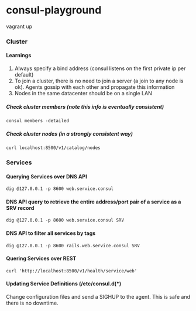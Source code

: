 # consul-playground

vagrant up

### Cluster

#### Learnings

1. Always specify a bind address (consul listens on the first private ip per default)
2. To join a cluster, there is no need to join a server (a join to any node is ok). Agents gossip with each other and propagate this information
3. Nodes in the same datacenter should be on a single LAN

##### Check cluster members (note this info is eventually consistent)
	consul members -detailed

##### Check cluster nodes (in a strongly consistent way)
	curl localhost:8500/v1/catalog/nodes

### Services

#### Querying Services over DNS API
	dig @127.0.0.1 -p 8600 web.service.consul

#### DNS API query to retrieve the entire address/port pair of a service as a SRV record
	dig @127.0.0.1 -p 8600 web.service.consul SRV

#### DNS API to filter all services by tags
	dig @127.0.0.1 -p 8600 rails.web.service.consul SRV

#### Quering Services over REST
	curl 'http://localhost:8500/v1/health/service/web'

#### Updating Service Definitions (/etc/consul.d(*)
Change configuration files and send a SIGHUP to the agent. This is safe and there is no downtime. 
	
